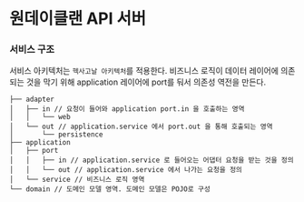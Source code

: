 # 원데이클랜 API 서버

### 서비스 구조
서비스 아키텍처는 `헥사고날 아키텍처`를 적용한다.
비즈니스 로직이 데이터 레이어에 의존되는 것을 막기 위해 application 레이어에 port를 둬서 의존성 역전을 만든다.

~~~
├── adapter 
│   ├── in // 요청이 들어와 application port.in 을 호출하는 영역
│   │   └── web
│   └── out // application.service 에서 port.out 을 통해 호출되는 영역
│       └── persistence
├── application
│   ├── port
│   │   ├── in // application.service 로 들어오는 어댑터 요청을 받는 것을 정의
│   │   └── out // application.service 에서 나가는 요청을 정의
│   └── service // 비즈니스 로직 영역
└── domain // 도메인 모델 영역. 도메인 모델은 POJO로 구성
